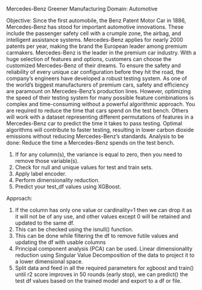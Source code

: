 Mercedes-Benz Greener Manufacturing
Domain: Automotive

Objective:
Since the first automobile, the Benz Patent Motor Car in 1886, Mercedes-Benz has stood for important automotive innovations. These include the passenger safety cell with a crumple zone, the airbag, and intelligent assistance systems. Mercedes-Benz applies for nearly 2000 patents per year, making the brand the European leader among premium carmakers. Mercedes-Benz is the leader in the premium car industry. With a huge selection of features and options, customers can choose the customized Mercedes-Benz of their dreams.
To ensure the safety and reliability of every unique car configuration before they hit the road, the company’s engineers have developed a robust testing system. As one of the world’s biggest manufacturers of premium cars, safety and efficiency are paramount on Mercedes-Benz’s production lines. However, optimizing the speed of their testing system for many possible feature combinations is complex and time-consuming without a powerful algorithmic approach.
You are required to reduce the time that cars spend on the test bench. Others will work with a dataset representing different permutations of features in a Mercedes-Benz car to predict the time it takes to pass testing. Optimal algorithms will contribute to faster testing, resulting in lower carbon dioxide emissions without reducing Mercedes-Benz’s standards.
Analysis to be done:
Reduce the time a Mercedes-Benz spends on the test bench.
1.	If for any column(s), the variance is equal to zero, then you need to remove those variable(s).
2.	Check for null and unique values for test and train sets.
3.	Apply label encoder.
4.	Perform dimensionality reduction.
5.	Predict your test_df values using XGBoost.

Approach:

1.	If the column has only one value or cardinality=1 then we can drop it as it will not be of any use, and other values except 0 will be retained and updated to the same df.
2.	This can be checked using the isnull() function.
3.	This can be done while filtering the df to remove futile values and updating the df with usable columns
4.	Principal component analysis (PCA) can be used. Linear dimensionality reduction using Singular Value Decomposition of the data to project it to a lower dimensional space.
5.	Split data and feed in all the required parameters for xgboost and train() until r2 score improves in 50 rounds (early stop), we can predict() the test df values based on the trained model and export to a df or file.
